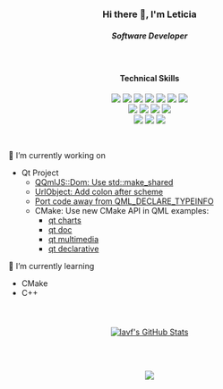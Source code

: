 <h3 align="center">Hi there 👋, I'm Leticia</h3>

<h5 align="center">Software Developer</h5>

&nbsp;

<h4 align="center">Technical Skills</h4>

<p align="center">
  <img src=https://img.shields.io/badge/Qt-%23217346.svg?style=for-the-badge&logo=Qt&logoColor=white>
  <img src=https://img.shields.io/badge/c++-%2300599C.svg?style=for-the-badge&logo=c%2B%2B&logoColor=white>
  <img src=https://img.shields.io/badge/php-%23777BB4.svg?style=for-the-badge&logo=php&logoColor=white>
  <img src=https://img.shields.io/badge/python-3670A0?style=for-the-badge&logo=python&logoColor=ffdd54>  
  <img src=https://img.shields.io/badge/javascript-%23323330.svg?style=for-the-badge&logo=javascript&logoColor=%23F7DF1E>
  <img src=https://img.shields.io/badge/c%23-%23239120.svg?style=for-the-badge&logo=c-sharp&logoColor=white>
  <img src=https://img.shields.io/badge/scikit--learn-%23F7931E.svg?style=for-the-badge&logo=scikit-learn&logoColor=white>
  <br>
  <img src=https://img.shields.io/badge/-KUbuntu-%230079C1?style=for-the-badge&logo=kubuntu&logoColor=white>
  <img src=https://img.shields.io/badge/Windows-0078D6?style=for-the-badge&logo=windows&logoColor=white>
  <img src=https://img.shields.io/badge/mysql-%2300f.svg?style=for-the-badge&logo=mysql&logoColor=white>
  <img src=https://img.shields.io/badge/MariaDB-003545?style=for-the-badge&logo=mariadb&logoColor=white>
  <br>
  <img src=https://img.shields.io/badge/figma-%23F24E1E.svg?style=for-the-badge&logo=figma&logoColor=white>
  <img src=https://img.shields.io/badge/css3-%231572B6.svg?style=for-the-badge&logo=css3&logoColor=white>
  <img src=https://img.shields.io/badge/html5-%23E34F26.svg?style=for-the-badge&logo=html5&logoColor=white>
 </p>
 
 &nbsp;

🔭 I’m currently working on
- Qt Project
  - <a href="https://codereview.qt-project.org/c/qt/qtdeclarative/+/419348">QQmlJS::Dom: Use std::make_shared</a>
  - <a href="https://codereview.qt-project.org/c/qt/qtdeclarative/+/414083">UrlObject: Add colon after scheme</a>
  - <a href="https://codereview.qt-project.org/c/qt/qtdeclarative/+/421805">Port code away from QML_DECLARE_TYPEINFO</a>
  - CMake: Use new CMake API in QML examples:
    - <a href="https://codereview.qt-project.org/c/qt/qtcharts/+/416730">qt charts</a>
    - <a href="https://codereview.qt-project.org/c/qt/qtdoc/+/417963">qt doc</a>
    - <a href="https://codereview.qt-project.org/c/qt/qtmultimedia/+/417989">qt multimedia</a>
    - <a href="https://codereview.qt-project.org/c/qt/qtdeclarative/+/418610">qt declarative</a>
 
🌱 I’m currently learning
- CMake
- C++

&nbsp;

<p align="center">
  <a href="https://github.com/lavf">
      <img align="center" style="margin:0.5rem" src="https://github-readme-stats.vercel.app/api?username=lavf&show_icons=true&line_height=27&count_private=true&title_color=ffffff&text_color=c9cacc&icon_color=4AB097&bg_color=1A2B34" alt="lavf's GitHub Stats" />
  </a>
</p>

&nbsp;

<p align="center">
  <a href="https://github.com/lavf">
    <img align="center" style="margin:0.5rem" src="https://github-readme-stats.vercel.app/api/top-langs/?username=lavf&hide=html,css&title_color=ffffff&text_color=c9cacc&icon_color=4AB197&bg_color=1A2B34" />
  </a>
</p>

<!--

<p align="center">
</p>
[![Visits Badge](https://badges.pufler.dev/visits/lavf/lavf)](https:lavf.dev)

-->

